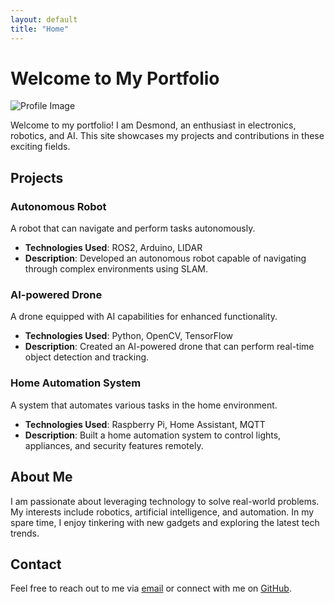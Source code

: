 ```yaml
---
layout: default
title: "Home"
---
```


# Welcome to My Portfolio

![Profile Image](https://encrypted-tbn0.gstatic.com/images?q=tbn:ANd9GcQjuWjlj6CwEyvxhr4pRuh4Eo66cDb_nGW1kLRK6-8Stw&s)  <!-- Add your profile image here -->

Welcome to my portfolio! I am Desmond, an enthusiast in electronics, robotics, and AI. This site showcases my projects and contributions in these exciting fields.

## Projects

### Autonomous Robot
A robot that can navigate and perform tasks autonomously.

- **Technologies Used**: ROS2, Arduino, LIDAR
- **Description**: Developed an autonomous robot capable of navigating through complex environments using SLAM.

### AI-powered Drone
A drone equipped with AI capabilities for enhanced functionality.

- **Technologies Used**: Python, OpenCV, TensorFlow
- **Description**: Created an AI-powered drone that can perform real-time object detection and tracking.

### Home Automation System
A system that automates various tasks in the home environment.

- **Technologies Used**: Raspberry Pi, Home Assistant, MQTT
- **Description**: Built a home automation system to control lights, appliances, and security features remotely.

## About Me

I am passionate about leveraging technology to solve real-world problems. My interests include robotics, artificial intelligence, and automation. In my spare time, I enjoy tinkering with new gadgets and exploring the latest tech trends.

## Contact

Feel free to reach out to me via [email](mailto:desmond_ttm@hotmail.com) or connect with me on [GitHub](https://github.com/desmondttm123).
